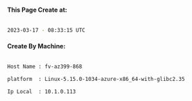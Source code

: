 
   
#### This Page Create at:

```bash

2023-03-17 - 08:33:15 UTC

```

#### Create By Machine:

```bash

Host Name : fv-az399-868

platform  : Linux-5.15.0-1034-azure-x86_64-with-glibc2.35

Ip Local  : 10.1.0.113

```

